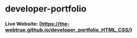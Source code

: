 # developer-portfolio
### Live Website: [https://the-webtrue.github.io/developer_portfolio_HTML_CSS/)
